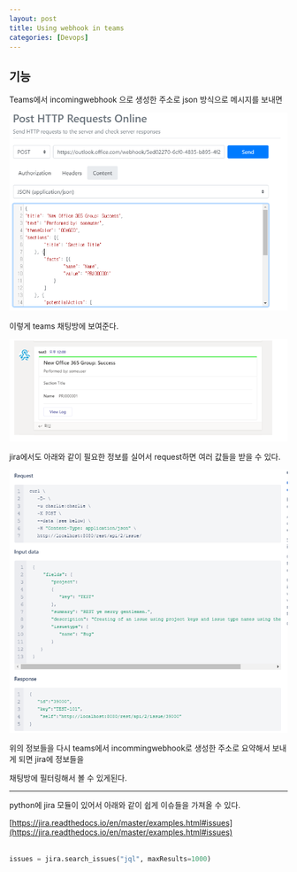 ```yaml
---
layout: post
title: Using webhook in teams
categories: [Devops]
---
```


## 기능

Teams에서 incomingwebhook 으로 생성한 주소로 json 방식으로 메시지를 보내면

![](/assets/images/2019-10-10-Teams%20Webhook%20활용하기/2019-10-10-10-12-29.png)

이렇게 teams 채팅방에 보여준다.

![](/assets/images/2019-10-10-Teams%20Webhook%20활용하기/2019-10-10-10-12-55.png)


jira에서도 아래와 같이 필요한 정보를 실어서 request하면 여러 값들을 받을 수 있다.

![](/assets/images/2019-10-10-Using%20webhook%20in%20teams/2019-12-10-18-26-11.png)

위의 정보들을 다시 teams에서  incommingwebhook로 생성한 주소로 요약해서 보내게 되면 jira에 정보들을

채팅방에 필터링해서 볼 수 있게된다.

***

python에 jira 모듈이 있어서 아래와 같이 쉽게 이슈들을 가져올 수 있다.

[https://jira.readthedocs.io/en/master/examples.html#issues](https://jira.readthedocs.io/en/master/examples.html#issues)

```python

issues = jira.search_issues("jql", maxResults=1000)

```



